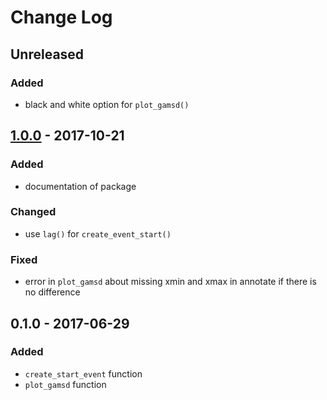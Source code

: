 # Change Log

## Unreleased
### Added
- black and white option for `plot_gamsd()`

## [1.0.0] - 2017-10-21
### Added
- documentation of package

### Changed
- use `lag()` for `create_event_start()`

### Fixed
- error in `plot_gamsd` about missing xmin and xmax in annotate if there is no difference

## 0.1.0 - 2017-06-29
### Added
- `create_start_event` function
- `plot_gamsd` function

[1.0.0]: https://github.com/stefanocoretta/tidymv/compare/v0.1.0...v1.0.0